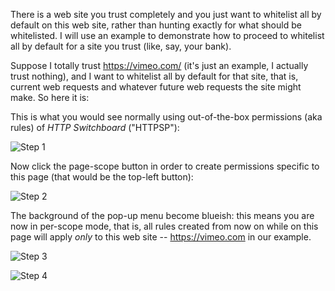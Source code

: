 There is a web site you trust completely and you just want to whitelist all by default on
this web site, rather than hunting exactly for what should be whitelisted. I will use an
example to demonstrate how to proceed to whitelist all by default for a site you trust (like,
say, your bank).

Suppose I totally trust <https://vimeo.com/> (it's just an example, I actually trust nothing), and
I want to whitelist all by default for that site, that is, current web requests and whatever
future web requests the site might make. So here it is:

This is what you would see normally using out-of-the-box permissions (aka rules) of *HTTP Switchboard* ("HTTPSP"):

![Step 1](https://raw.github.com/gorhill/httpswitchboard/master/doc/img/quicktour-003-a.png)

Now click the page-scope button in order to create permissions specific to this page (that would be the top-left button):

![Step 2](https://raw.github.com/gorhill/httpswitchboard/master/doc/img/quicktour-003-b.png)

The background of the pop-up menu become blueish: this means you are now in per-scope mode, that is,
all rules created from now on while on this page will apply *only* to this web site -- <https://vimeo.com>
in our example.

![Step 3](https://raw.github.com/gorhill/httpswitchboard/master/doc/img/quicktour-003-c.png)


![Step 4](https://raw.github.com/gorhill/httpswitchboard/master/doc/img/quicktour-003-d.png)